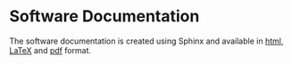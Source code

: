 # Software Documentation

The software documentation is created using Sphinx and available in [html](./html/index.html), [LaTeX](./latex/nosemaze.tex) and [pdf](./pdf/NoSeMazeSoftwareDoc.pdf) format.
